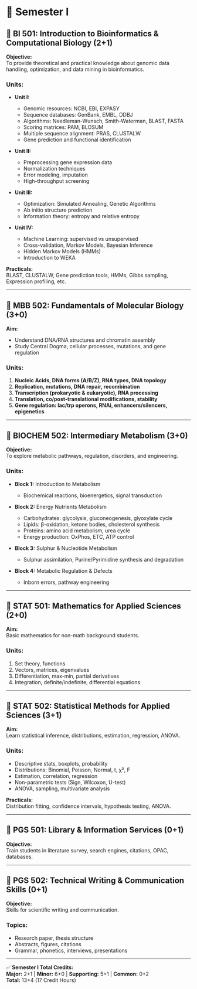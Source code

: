 # 📅 Semester I

## 🔹 BI 501: Introduction to Bioinformatics & Computational Biology (2+1)

**Objective:**  
To provide theoretical and practical knowledge about genomic data handling, optimization, and data mining in bioinformatics.

### Units:
- **Unit I:**  
  - Genomic resources: NCBI, EBI, EXPASY  
  - Sequence databases: GenBank, EMBL, DDBJ  
  - Algorithms: Needleman-Wunsch, Smith-Waterman, BLAST, FASTA  
  - Scoring matrices: PAM, BLOSUM  
  - Multiple sequence alignment: PRAS, CLUSTALW  
  - Gene prediction and functional identification

- **Unit II:**  
  - Preprocessing gene expression data  
  - Normalization techniques  
  - Error modeling, imputation  
  - High-throughput screening

- **Unit III:**  
  - Optimization: Simulated Annealing, Genetic Algorithms  
  - Ab initio structure prediction  
  - Information theory: entropy and relative entropy

- **Unit IV:**  
  - Machine Learning: supervised vs unsupervised  
  - Cross-validation, Markov Models, Bayesian Inference  
  - Hidden Markov Models (HMMs)  
  - Introduction to WEKA

**Practicals:**  
BLAST, CLUSTALW, Gene prediction tools, HMMs, Gibbs sampling, Expression profiling, etc.

---

## 🔹 MBB 502: Fundamentals of Molecular Biology (3+0)

**Aim:**  
- Understand DNA/RNA structures and chromatin assembly  
- Study Central Dogma, cellular processes, mutations, and gene regulation

### Units:
1. **Nucleic Acids, DNA forms (A/B/Z), RNA types, DNA topology**  
2. **Replication, mutations, DNA repair, recombination**  
3. **Transcription (prokaryotic & eukaryotic), RNA processing**  
4. **Translation, co/post-translational modifications, stability**  
5. **Gene regulation: lac/trp operons, RNAi, enhancers/silencers, epigenetics**

---

## 🔹 BIOCHEM 502: Intermediary Metabolism (3+0)

**Objective:**  
To explore metabolic pathways, regulation, disorders, and engineering.

### Units:
- **Block 1:** Introduction to Metabolism  
  - Biochemical reactions, bioenergetics, signal transduction

- **Block 2:** Energy Nutrients Metabolism  
  - Carbohydrates: glycolysis, gluconeogenesis, glyoxylate cycle  
  - Lipids: β-oxidation, ketone bodies, cholesterol synthesis  
  - Proteins: amino acid metabolism, urea cycle  
  - Energy production: OxPhos, ETC, ATP control

- **Block 3:** Sulphur & Nucleotide Metabolism  
  - Sulphur assimilation, Purine/Pyrimidine synthesis and degradation

- **Block 4:** Metabolic Regulation & Defects  
  - Inborn errors, pathway engineering

---

## 🔹 STAT 501: Mathematics for Applied Sciences (2+0)

**Aim:**  
Basic mathematics for non-math background students.

### Units:
1. Set theory, functions  
2. Vectors, matrices, eigenvalues  
3. Differentiation, max-min, partial derivatives  
4. Integration, definite/indefinite, differential equations

---

## 🔹 STAT 502: Statistical Methods for Applied Sciences (3+1)

**Aim:**  
Learn statistical inference, distributions, estimation, regression, ANOVA.

### Units:
- Descriptive stats, boxplots, probability  
- Distributions: Binomial, Poisson, Normal, t, χ², F  
- Estimation, correlation, regression  
- Non-parametric tests (Sign, Wilcoxon, U-test)  
- ANOVA, sampling, multivariate analysis

**Practicals:**  
Distribution fitting, confidence intervals, hypothesis testing, ANOVA.

---

## 🔹 PGS 501: Library & Information Services (0+1)

**Objective:**  
Train students in literature survey, search engines, citations, OPAC, databases.

---

## 🔹 PGS 502: Technical Writing & Communication Skills (0+1)

**Objective:**  
Skills for scientific writing and communication.

### Topics:
- Research paper, thesis structure  
- Abstracts, figures, citations  
- Grammar, phonetics, interviews, presentations

---

✅ **Semester I Total Credits:**  
**Major:** 2+1 | **Minor:** 6+0 | **Supporting:** 5+1 | **Common:** 0+2  
**Total:** 13+4 (17 Credit Hours)

